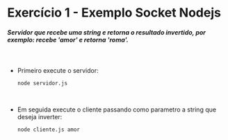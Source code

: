 # Exercício 1 - Exemplo Socket Nodejs
##### Servidor que recebe uma string e retorna o resultado invertido, por exemplo: recebe 'amor' e retorna 'roma'.

<br/>

- Primeiro execute o servidor:

  ``` 
  node servidor.js
  ```
  
<br/>

- Em seguida execute o cliente passando como parametro a string que deseja inverter:

  ``` 
  node cliente.js amor
  ``` 
